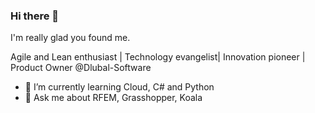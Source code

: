 ### Hi there 👋

<!--
**jarabroz/jarabroz** is a ✨ _special_ ✨ repository because its `README.md` (this file) appears on your GitHub profile.

Here are some ideas to get you started:

- 🔭 I’m currently working on ...
- 🌱 I’m currently learning ...
- 👯 I’m looking to collaborate on ...
- 🤔 I’m looking for help with ...
- 💬 Ask me about ...
- 📫 How to reach me: ...
- 😄 Pronouns: ...
- ⚡ Fun fact: ...
-->

I'm really glad you found me.

Agile and Lean enthusiast | Technology evangelist| Innovation pioneer | Product Owner @Dlubal-Software 

- 🌱 I’m currently learning Cloud, C# and Python
- 💬 Ask me about RFEM, Grasshopper, Koala
